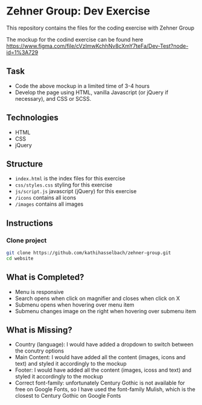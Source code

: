 # Zehner Group: Dev Exercise
This repository contains the files for the coding exercise with Zehner Group

The mockup for the codind exercise can be found here https://www.figma.com/file/cVzImwKchhNv8cXmY7teFa/Dev-Test?node-id=1%3A729

## Task
- Code the above mockup in a limited time of 3-4 hours
- Develop the page using HTML, vanilla Javascript (or jQuery if necessary), and CSS or SCSS.

## Technologies
- HTML
- CSS
- jQuery

## Structure

- `index.html` is the index files for this exercise
- `css/styles.css` styling for this exercise
- `js/script.js` javascript (jQuery) for this exercise
- `/icons` contains all icons
- `/images` contains all images

## Instructions
### Clone project
```sh
git clone https://github.com/kathihasselbach/zehner-group.git
cd website
```
## What is Completed?
- Menu is responsive
- Search opens when click on magnifier and closes when click on X
- Submenu opens when hovering over menu item
- Submenu changes image on the right when hovering over submenu item

## What is Missing?
- Country (language): I would have added a dropdown to switch between the conutry options
- Main Content: I would have added all the content (images, icons and text) and styled it accordingly to the mockup
- Footer: I would have added all the content (images, icoss and text) and styled it accordingly to the mockup
- Correct font-family: unfortunately Century Gothic is not available for free on Google Fonts, so I have used the font-family Mulish, which is the closest to Century Gothic on Google Fonts
